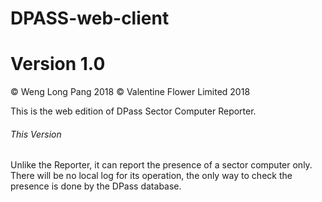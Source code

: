 # DPASS-web-client
Version 1.0
====================================
:copyright: Weng Long Pang 2018
:copyright: Valentine Flower Limited 2018

This is the web edition of DPass Sector Computer Reporter.

###### This Version
Unlike the Reporter, it can report the presence of a sector computer only. 
There will be no local log for its operation, the only way to check the presence is done by the DPass database. 

